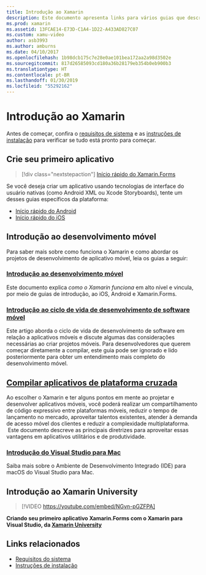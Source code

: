 ```yaml
---
title: Introdução ao Xamarin
description: Este documento apresenta links para vários guias que descrevem como começar no desenvolvimento do Xamarin. O conteúdo vinculado descreve como criar um primeiro aplicativo, fornece uma introdução geral ao desenvolvimento móvel e faz uma breve apresentação sobre treinamento no Xamarin University.
ms.prod: xamarin
ms.assetid: 13FCAE14-E73D-C1A4-1D22-A433AD827C07
ms.custom: xamu-video
author: asb3993
ms.author: amburns
ms.date: 04/10/2017
ms.openlocfilehash: 1b98dcb175c7e28e0ae101bea172aa2a98d3502e
ms.sourcegitcommit: 817d26585093cd180a36b28179eb354b0eb900b3
ms.translationtype: HT
ms.contentlocale: pt-BR
ms.lasthandoff: 01/30/2019
ms.locfileid: "55292162"
---
```

# <a name="get-started-with-xamarin"></a>Introdução ao Xamarin

Antes de começar, confira o [requisitos de sistema](requirements.md) e as [instruções de instalação](installation/index.md) para verificar se tudo está pronto para começar.

## <a name="build-your-first-app"></a>Crie seu primeiro aplicativo

> [!div class="nextstepaction"]
> [Início rápido do Xamarin.Forms](~/get-started/quickstarts/single-page.md)

Se você deseja criar um aplicativo usando tecnologias de interface do usuário nativas (como Android XML ou Xcode Storyboards), tente um desses guias específicos da plataforma:

- [Início rápido do Android](~/android/get-started/hello-android/hello-android-quickstart.md)
- [Início rápido do iOS](~/ios/get-started/hello-ios/hello-ios-quickstart.md)

## <a name="getting-started-with-mobile-development"></a>Introdução ao desenvolvimento móvel

Para saber mais sobre como funciona o Xamarin e como abordar os projetos de desenvolvimento de aplicativo móvel, leia os guias a seguir:

### <a name="introduction-to-mobile-developmentcross-platformget-startedintroduction-to-mobile-developmentmd"></a>[Introdução ao desenvolvimento móvel](~/cross-platform/get-started/introduction-to-mobile-development.md)

Este documento explica *como o Xamarin funciona* em alto nível e vincula, por meio de guias de introdução, ao iOS, Android e Xamarin.Forms.

### <a name="introduction-to-the-mobile-software-development-lifecyclecross-platformget-startedintroduction-to-mobile-sdlcmd"></a>[Introdução ao ciclo de vida de desenvolvimento de software móvel](~/cross-platform/get-started/introduction-to-mobile-sdlc.md)

Este artigo aborda o ciclo de vida de desenvolvimento de software em relação a aplicativos móveis e discute algumas das considerações necessárias ao criar projetos móveis. Para desenvolvedores que querem começar diretamente a compilar, este guia pode ser ignorado e lido posteriormente para obter um entendimento mais completo do desenvolvimento móvel.

## <a name="building-cross-platform-applicationscross-platformapp-fundamentalsbuilding-cross-platform-applicationsindexmd"></a>[Compilar aplicativos de plataforma cruzada](~/cross-platform/app-fundamentals/building-cross-platform-applications/index.md)

Ao escolher o Xamarin e ter alguns pontos em mente ao projetar e desenvolver aplicativos móveis, você poderá realizar um compartilhamento de código expressivo entre plataformas móveis, reduzir o tempo de lançamento no mercado, aproveitar talentos existentes, atender à demanda de acesso móvel dos clientes e reduzir a complexidade multiplataforma. &nbsp;Este documento descreve as principais diretrizes para aproveitar essas vantagens em aplicativos utilitários e de produtividade.

### <a name="introducing-visual-studio-for-machttpsdocsmicrosoftcomvisualstudiomac"></a>[Introdução do Visual Studio para Mac](https://docs.microsoft.com/visualstudio/mac/)

Saiba mais sobre o Ambiente de Desenvolvimento Integrado (IDE) para macOS do Visual Studio para Mac.

## <a name="get-started-with-xamarin-university"></a>Introdução ao Xamarin University

> [!VIDEO https://youtube.com/embed/NGvn-pGZFPA]

**Criando seu primeiro aplicativo Xamarin.Forms com o Xamarin para Visual Studio, da [Xamarin University](https://university.xamarin.com)**

## <a name="related-links"></a>Links relacionados

- [Requisitos do sistema](requirements.md)
- [Instruções de instalação](~/cross-platform/get-started/installation/index.md)
